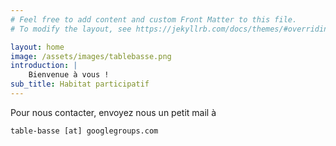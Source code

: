 ```yaml
---
# Feel free to add content and custom Front Matter to this file.
# To modify the layout, see https://jekyllrb.com/docs/themes/#overriding-theme-defaults

layout: home
image: /assets/images/tablebasse.png
introduction: |
    Bienvenue à vous !
sub_title: Habitat participatif
---
```



Pour nous contacter, envoyez nous un petit mail à 

`table-basse [at] googlegroups.com`